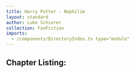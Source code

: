 ```yaml
---
title: Harry Potter - Nephilim
layout: standard
author: Luke Schierer
collection: FanFiction
imports:
  - /components/DirectoryIndex.ts type="module"
---
```


## Chapter Listing:


<directory-index directory="/FanFiction/Harry_Potter_-_Nephilim/"></directory-index>
